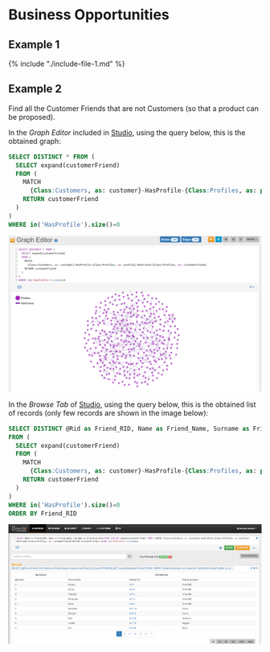 
# Business Opportunities 

## Example 1

{% include "./include-file-1.md" %}


## Example 2

Find all the Customer Friends that are not Customers (so that a product can be proposed).

In the _Graph Editor_ included in [Studio](../../../studio/README.md), using the query below, this is the obtained graph:

```sql
SELECT DISTINCT * FROM (
  SELECT expand(customerFriend) 
  FROM ( 
    MATCH 
      {Class:Customers, as: customer}-HasProfile-{Class:Profiles, as: profile}-HasFriend-{Class:Profiles, as: customerFriend} 
    RETURN customerFriend
  )
) 
WHERE in('HasProfile').size()=0
```

![](../../../images/demo-dbs/social-travel-agency/query_14_graph.png)

In the _Browse Tab_ of [Studio](../../../studio/README.md), using the query below, this is the obtained list of records (only few records are shown in the image below):

```sql
SELECT DISTINCT @Rid as Friend_RID, Name as Friend_Name, Surname as Friend_Surname 
FROM (
  SELECT expand(customerFriend) 
  FROM (
    MATCH 
      {Class:Customers, as: customer}-HasProfile-{Class:Profiles, as: profile}-HasFriend-{Class:Profiles, as: customerFriend} 
    RETURN customerFriend
  )
) 
WHERE in('HasProfile').size()=0
ORDER BY Friend_RID
```

![](../../../images/demo-dbs/social-travel-agency/query_14_browse.png)

 
	